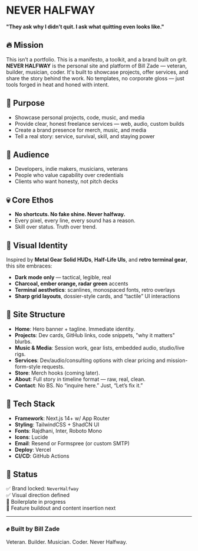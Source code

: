 # NEVER HALFWAY

**"They ask why I didn’t quit. I ask what quitting even looks like."**

## 🔥 Mission

This isn’t a portfolio. This is a manifesto, a toolkit, and a brand built on grit.  
**NEVER HALFWAY** is the personal site and platform of Bill Zade — veteran, builder, musician, coder. It's built to showcase projects, offer services, and share the story behind the work. No templates, no corporate gloss — just tools forged in heat and honed with intent.

## 🧭 Purpose

- Showcase personal projects, code, music, and media
- Provide clear, honest freelance services — web, audio, custom builds
- Create a brand presence for merch, music, and media
- Tell a real story: service, survival, skill, and staying power

## 🎯 Audience

- Developers, indie makers, musicians, veterans
- People who value capability over credentials
- Clients who want honesty, not pitch decks

## 💀 Core Ethos

- **No shortcuts. No fake shine. Never halfway.**
- Every pixel, every line, every sound has a reason.
- Skill over status. Truth over trend.

## 🎨 Visual Identity

Inspired by **Metal Gear Solid HUDs**, **Half-Life UIs**, and **retro terminal gear**, this site embraces:
- **Dark mode only** — tactical, legible, real
- **Charcoal, ember orange, radar green** accents
- **Terminal aesthetics**: scanlines, monospaced fonts, retro overlays
- **Sharp grid layouts**, dossier-style cards, and “tactile” UI interactions

## 📐 Site Structure

- **Home**: Hero banner + tagline. Immediate identity.
- **Projects**: Dev cards, GitHub links, code snippets, "why it matters" blurbs.
- **Music & Media**: Session work, gear lists, embedded audio, studio/live rigs.
- **Services**: Dev/audio/consulting options with clear pricing and mission-form-style requests.
- **Store**: Merch hooks (coming later).
- **About**: Full story in timeline format — raw, real, clean.
- **Contact**: No BS. No “inquire here.” Just, “Let’s fix it.”

## 🧰 Tech Stack

- **Framework**: Next.js 14+ w/ App Router
- **Styling**: TailwindCSS + ShadCN UI
- **Fonts**: Rajdhani, Inter, Roboto Mono
- **Icons**: Lucide
- **Email**: Resend or Formspree (or custom SMTP)
- **Deploy**: Vercel
- **CI/CD**: GitHub Actions

## 🔧 Status

✅ Brand locked: `NeverHalfway`  
✅ Visual direction defined  
🔨 Boilerplate in progress  
🚧 Feature buildout and content insertion next

---

### ✊ Built by Bill Zade  
Veteran. Builder. Musician. Coder. Never Halfway.
